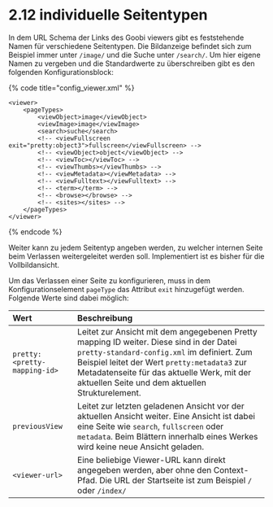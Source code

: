 # 2.12 individuelle Seitentypen

In dem URL Schema der Links des Goobi viewers gibt es feststehende Namen für verschiedene Seitentypen. Die Bildanzeige befindet sich zum Beispiel immer unter `/image/` und die Suche unter `/search/`. Um hier eigene Namen zu vergeben und die Standardwerte zu überschreiben gibt es den folgenden Konfigurationsblock:

{% code title="config\_viewer.xml" %}
```markup
<viewer>
    <pageTypes>
        <viewObject>image</viewObject>
        <viewImage>image</viewImage>
        <search>suche</search>
        <!-- <viewFullscreen exit="pretty:object3">fullscreen</viewFullscreen> -->
        <!-- <viewObject>object</viewObject> -->
        <!-- <viewToc></viewToc> -->
        <!-- <viewThumbs></viewThumbs> -->
        <!-- <viewMetadata></viewMetadata> -->
        <!-- <viewFulltext></viewFulltext> -->
        <!-- <term></term> -->
        <!-- <browse></browse> -->
        <!-- <sites></sites> -->
    </pageTypes>
</viewer>
```
{% endcode %}

Weiter kann zu jedem Seitentyp angeben werden, zu welcher internen Seite beim Verlassen weitergeleitet werden soll. Implementiert ist es bisher für die Vollbildansicht.

Um das Verlassen einer Seite zu konfigurieren, muss in dem Konfigurationselement `pageType` das Attribut `exit` hinzugefügt werden. Folgende Werte sind dabei möglich:

| Wert | Beschreibung |
| :--- | :--- |
| `pretty:<pretty-mapping-id>` | Leitet zur Ansicht mit dem angegebenen Pretty mapping ID weiter. Diese sind in der Datei `pretty-standard-config.xml` im definiert. Zum Beispiel leitet der Wert `pretty:metadata3` zur Metadatenseite für das aktuelle Werk, mit der aktuellen Seite und dem aktuellen Strukturelement. |
| `previousView` | Leitet zur letzten geladenen Ansicht vor der aktuellen Ansicht weiter. Eine Ansicht ist dabei eine Seite wie `search`, `fullscreen` oder `metadata`. Beim Blättern innerhalb eines Werkes wird keine neue Ansicht geladen. |
| `<viewer-url>` | Eine beliebige Viewer-URL kann direkt angegeben werden, aber ohne den Context-Pfad. Die URL der Startseite ist zum Beispiel `/` oder `/index/` |

